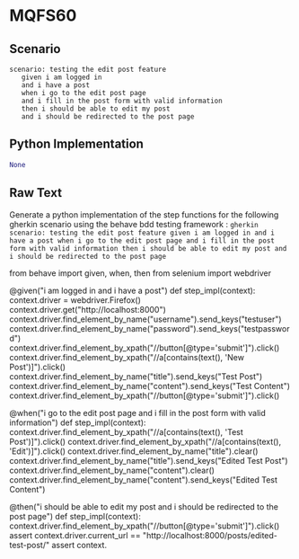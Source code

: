 # MQFS60
## Scenario
```gherkin
scenario: testing the edit post feature 
   given i am logged in 
   and i have a post 
   when i go to the edit post page 
   and i fill in the post form with valid information 
   then i should be able to edit my post 
   and i should be redirected to the post page
```


## Python Implementation
```python
None
```


## Raw Text
Generate a python implementation of the step functions for the following gherkin scenario using the behave bdd testing framework : ```gherkin scenario: testing the edit post feature given i am logged in and i have a post when i go to the edit post page and i fill in the post form with valid information then i should be able to edit my post and i should be redirected to the post page ```



from behave import given, when, then
from selenium import webdriver

@given("i am logged in and i have a post")
def step_impl(context):
    context.driver = webdriver.Firefox()
    context.driver.get("http://localhost:8000")
    context.driver.find_element_by_name("username").send_keys("testuser")
    context.driver.find_element_by_name("password").send_keys("testpassword")
    context.driver.find_element_by_xpath("//button[@type='submit']").click()
    context.driver.find_element_by_xpath("//a[contains(text(), 'New Post')]").click()
    context.driver.find_element_by_name("title").send_keys("Test Post")
    context.driver.find_element_by_name("content").send_keys("Test Content")
    context.driver.find_element_by_xpath("//button[@type='submit']").click()

@when("i go to the edit post page and i fill in the post form with valid information")
def step_impl(context):
    context.driver.find_element_by_xpath("//a[contains(text(), 'Test Post')]").click()
    context.driver.find_element_by_xpath("//a[contains(text(), 'Edit')]").click()
    context.driver.find_element_by_name("title").clear()
    context.driver.find_element_by_name("title").send_keys("Edited Test Post")
    context.driver.find_element_by_name("content").clear()
    context.driver.find_element_by_name("content").send_keys("Edited Test Content")

@then("i should be able to edit my post and i should be redirected to the post page")
def step_impl(context):
    context.driver.find_element_by_xpath("//button[@type='submit']").click()
    assert context.driver.current_url == "http://localhost:8000/posts/edited-test-post/"
    assert context.
